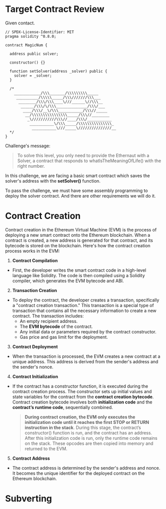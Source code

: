 # Target Contract Review

Given contact.

```solidity
// SPDX-License-Identifier: MIT
pragma solidity ^0.8.0;

contract MagicNum {

  address public solver;

  constructor() {}

  function setSolver(address _solver) public {
    solver = _solver;
  }

  /*
    ____________/\\\_______/\\\\\\\\\_____        
     __________/\\\\\_____/\\\///////\\\___       
      ________/\\\/\\\____\///______\//\\\__      
       ______/\\\/\/\\\______________/\\\/___     
        ____/\\\/__\/\\\___________/\\\//_____    
         __/\\\\\\\\\\\\\\\\_____/\\\//________   
          _\///////////\\\//____/\\\/___________  
           ___________\/\\\_____/\\\\\\\\\\\\\\\_ 
            ___________\///_____\///////////////__
  */
}
```

Challenge's message: 

> To solve this level, you only need to provide the Ethernaut with a Solver, a contract that responds to whatIsTheMeaningOfLife() with the right number.

In this challenge, we are facing a basic smart contract which saves the solver's address with the **setSolver()** function. 

To pass the challenge, we must have some assembly programming to deploy the solver contract. And there are other requirements we will do it.


# Contract Creation

Contract creation in the Ethereum Virtual Machine (EVM) is the process of deploying a new smart contract onto the Ethereum blockchain. When a contract is created, a new address is generated for that contract, and its bytecode is stored on the blockchain. Here's how the contract creation process works in the EVM:

1. **Contract Compilation**
  - First, the developer writes the smart contract code in a high-level language like Solidity. The code is then compiled using a Solidity compiler, which generates the EVM bytecode and ABI. 
2. **Transaction Creation**
  - To deploy the contract, the developer creates a transaction, specifically a "contract creation transaction." This transaction is a special type of transaction that contains all the necessary information to create a new contract. The transaction includes:
    + An empty recipient address.
    + The **EVM bytecode** of the contract.
    + Any initial data or parameters required by the contract constructor.
    + Gas price and gas limit for the deployment.
3. **Contract Deployment**
  - When the transaction is processed, the EVM creates a new contract at a unique address. This address is derived from the sender's address and the sender's nonce.
4. **Contract Initialization**
  - If the contract has a constructor function, it is executed during the contract creation process. The constructor sets up initial values and state variables for the contract from the **contract creation bytecode**. Contract creation bytecode involves both **initialization code** and the **contract’s runtime code**, sequentially combined.
    
    > **During contract creation, the EVM only executes the initialization code until it reaches the first STOP or RETURN instruction in the stack**. During this stage, the contract’s constructor() function is run, and the contract has an address. After this initialization code is run, only the runtime code remains on the stack. These opcodes are then copied into memory and returned to the EVM.

5. **Contract Address**
  - The contract address is determined by the sender's address and nonce. It becomes the unique identifier for the deployed contract on the Ethereum blockchain. 


# Subverting

